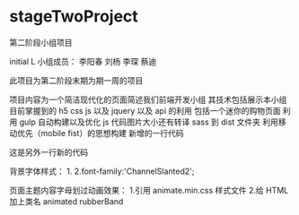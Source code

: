 # stageTwoProject

第二阶段小组项目

initial L 小组成员： 李阳春 刘杨 李琛 蔡迪

此项目为第二阶段末期为期一周的项目

项目内容为一个简洁现代化的页面简述我们前端开发小组
其技术包括展示本小组目前掌握到的 h5 css js 以及 jquery 以及 api 的利用 包括一个迷你的购物页面
利用 gulp 自动构建以及优化 js 代码图片大小还有转译 sass 到 dist 文件夹
利用移动优先（mobile fist）的思想构建
新增的一行代码

这是另外一行新的代码

背景字体样式： 1.<link href='http://cdn.webfont.youziku.com/webfonts/nomal/130825/45817/5cfe039bf629d806e0a9ba10.css' rel='stylesheet' type='text/css' />
2.font-family:'ChannelSlanted2';

页面主题内容字母划过动画效果： 1.引用 animate.min.css 样式文件 2.给 HTML 加上类名 animated rubberBand
